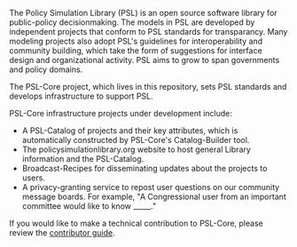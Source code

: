 The Policy Simulation Library (PSL) is an open source software library for public-policy decisionmaking. The models in PSL are developed by independent projects that conform to PSL standards for transparancy. Many modeling projects also adopt PSL's guidelines for interoperability and community building, which take the form of suggestions for interface design and organizational activity. PSL aims to grow to span governments and policy domains. 

The PSL-Core project, which lives in this repository, sets PSL standards and develops infrastructure to support PSL. 

PSL-Core infrastructure projects under development include:

- A PSL-Catalog of projects and their key attributes, which is automatically constructed by PSL-Core's Catalog-Builder tool. 
- The policysimulationlibrary.org website to host general Library information and the PSL-Catalog.
- Broadcast-Recipes for disseminating updates about the projects to users. 
- A privacy-granting service to repost user questions on our community message boards. For example, "A Congressional user from an important committee would like to know _____."

If you would like to make a technical contribution to PSL-Core, please review the [contributor guide](core/community/contribute.md). 

